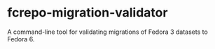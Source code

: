 # fcrepo-migration-validator
A command-line tool for validating migrations of Fedora 3 datasets to Fedora 6.
